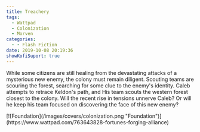 ```yaml
---
title: Treachery
tags:
  - Wattpad
  - Colonization
  - Morven
categories:
  - - Flash Fiction
date: 2019-10-08 20:19:36
showKofiSuport: true
---
```


While some citizens are still healing from the devastating attacks of a mysterious new enemy, the colony must remain diligent. Scouting teams are scouring the forest, searching for some clue to the enemy's identity. Caleb attempts to retrace Keldon's path, and His team scouts the western forest closest to the colony.<!-- more --> Will the recent rise in tensions unnerve Caleb? Or will he keep his team focused on discovering the face of this new enemy? 
<div class="center">[![Foundation](/images/covers/colonization.png "Foundation")](https://www.wattpad.com/763643828-fortunes-forging-alliance)</div>